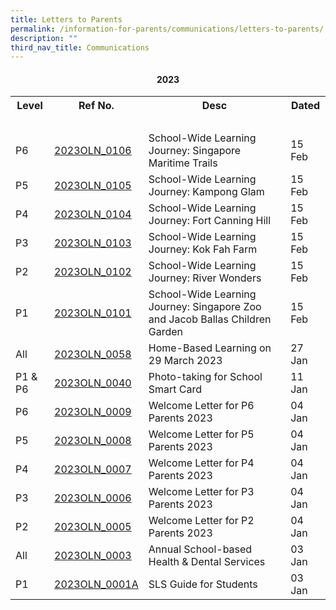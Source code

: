 ```yaml
---
title: Letters to Parents
permalink: /information-for-parents/communications/letters-to-parents/
description: ""
third_nav_title: Communications
---
```

<h4 style="text-align: center;"><strong>2023</strong></h4>
<table class="iveo_table ives_tab_1 ive_eobj_left">
<tbody>
<tr>
<th>Level</th>
<th>Ref No.</th>
<th>Desc</th>
<th>Dated</th>
</tr>
<tr>
<td>&nbsp;</td>
<td>&nbsp;</td>
<td>&nbsp;</td>
<td>&nbsp;</td>
</tr>
<tr>
<td>P6</td>
<td><a href="/files/PGLetters/2023OLN_0106 - SWLJ - Primary 6 Singapore Maritime Trails.pdf" target="_blank" rel="noopener">2023OLN_0106</a></td>
<td>School-Wide Learning Journey: Singapore Maritime Trails</td>
<td>15 Feb</td>
</tr>
<tr>
<td>P5</td>
<td><a href="/files/PGLetters/2023OLN_0105 - SWLJ - Primary 5 Kampong Glam.pdf" target="_blank" rel="noopener">2023OLN_0105</a></td>
<td>School-Wide Learning Journey: Kampong Glam</td>
<td>15 Feb</td>
</tr>
<tr>
<td>P4</td>
<td><a href="/files/PGLetters/2023OLN_0104 - SWLJ - Primary 4 Fort Canning Hill.pdf" target="_blank" rel="noopener">2023OLN_0104</a></td>
<td>School-Wide Learning Journey: Fort Canning Hill</td>
<td>15 Feb</td>
</tr>
<tr>
<td>P3</td>
<td><a href="/files/PGLetters/2023OLN_0103 - SWLJ - Primary 3 Kok Fah Farm.pdf" target="_blank" rel="noopener">2023OLN_0103</a></td>
<td>School-Wide Learning Journey: Kok Fah Farm</td>
<td>15 Feb</td>
</tr>
<tr>
<td>P2</td>
<td><a href="/files/PGLetters/2023OLN_0102 - SWLJ - Primary 2 River Wonders (1).pdf" target="_blank" rel="noopener">2023OLN_0102</a></td>
<td>School-Wide Learning Journey: River Wonders</td>
<td>15 Feb</td>
</tr>	
<tr>
<td>P1</td>
<td><a href="/files/PGLetters/2023OLN_0101 - SWLJ - P1 The Singapore Zoo and JBCG (2).pdf" target="_blank" rel="noopener">2023OLN_0101</a></td>
<td>School-Wide Learning Journey: Singapore Zoo and Jacob Ballas Children Garden</td>
<td>15 Feb</td>
</tr>	
<tr>
<td>All</td>
<td><a href="/files/PGLetters/2023OLN_0058 - HBL 2023 on 29 March 2023.pdf" target="_blank" rel="noopener">2023OLN_0058</a></td>
<td>Home-Based Learning on 29 March 2023</td>
<td>27 Jan</td>
</tr>	
<tr>
<td>P1 & P6</td>
<td><a href="/files/PGLetters/2023OLN_0040 - Photo-taking for School Smart Card.pdf" target="_blank" rel="noopener">2023OLN_0040</a></td>
<td>Photo-taking for School Smart Card</td>
<td>11 Jan</td>
</tr>	
	<tr>
<td>P6</td>
<td><a href="/files/PGLetters/2023OLN_0009 - Welcome Letter for P6 Parents 2023.pdf" target="_blank" rel="noopener">2023OLN_0009</a></td>
<td>Welcome Letter for P6 Parents 2023</td>
<td>04 Jan</td>
</tr>
<tr>
<td>P5</td>
<td><a href="/files/PGLetters/2023OLN_0008 - Welcome Letter for P5 Parents 2023.pdf" target="_blank" rel="noopener">2023OLN_0008</a></td>
<td>Welcome Letter for P5 Parents 2023</td>
<td>04 Jan</td>
</tr>
	<tr>
<td>P4</td>
<td><a href="/files/PGLetters/2023OLN_0007 - Welcome Letter for P4 Parents 2023.pdf" target="_blank" rel="noopener">2023OLN_0007</a></td>
<td>Welcome Letter for P4 Parents 2023</td>
<td>04 Jan</td>
</tr>
<tr>
<td>P3</td>
<td><a href="/files/PGLetters/2023OLN_0006 - Welcome Letter for P3 Parents 2023.pdf" target="_blank" rel="noopener">2023OLN_0006</a></td>
<td>Welcome Letter for P3 Parents 2023</td>
<td>04 Jan</td>
</tr>
<tr>
<td>P2</td>
<td><a href="/files/PGLetters/2023OLN_0005 - Welcome Letter for P2 Parents 2023.pdf" target="_blank" rel="noopener">2023OLN_0005</a></td>
<td>Welcome Letter for P2 Parents 2023</td>
<td>04 Jan</td>
</tr>
<tr>
<td>All</td>
<td><a href="/files/PGLetters/2023OLN_0003 - Annual School-based Health & Dental Services.pdf" target="_blank" rel="noopener">2023OLN_0003</a></td>
<td>Annual School-based Health & Dental Services</td>
<td>03 Jan</td>
</tr>
	<tr>
<td>P1</td>
<td><a href="/files/PGLetters/2023OLN_0001A - SLS ANNEX A & B.pdf" target="_blank" rel="noopener">2023OLN_0001A</a></td>
<td>SLS Guide for Students</td>
<td>03 Jan</td>
</tr>
	</tbody>
	</table>